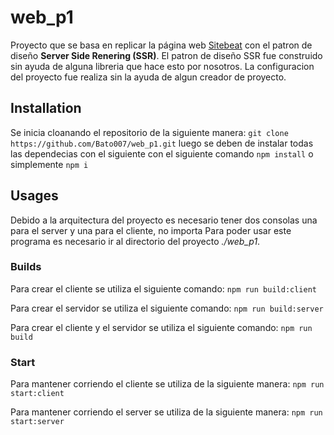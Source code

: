 # web_p1
Proyecto que se basa en replicar la página web [Sitebeat](http://hollowknightsilksong.com/) con el patron de diseño **Server Side Renering (SSR)**. El patron de diseño SSR fue construido sin ayuda de alguna libreria que hace esto por nosotros. La configuracion del proyecto fue realiza sin la ayuda de algun creador de proyecto.   

## Installation
Se inicia cloanando el repositorio de la siguiente manera: `git clone https://github.com/Bato007/web_p1.git` luego se deben de instalar todas las dependecias con el siguiente con el siguiente comando `npm install` o simplemente `npm i`

## Usages
Debido a la arquitectura del proyecto es necesario tener dos consolas una para el server y una para el cliente, no importa 
Para poder usar este programa es necesario ir al directorio del proyecto *./web_p1*.

### Builds
Para crear el cliente se utiliza el siguiente comando: 
`npm run build:client`

Para crear el servidor se utiliza el siguiente comando: 
`npm run build:server`

Para crear el cliente y el servidor se utiliza el siguiente comando: 
`npm run build`

### Start 
Para mantener corriendo el cliente se utiliza de la siguiente manera:
`npm run start:client`

Para mantener corriendo el server se utiliza de la siguiente manera:
`npm run start:server`

